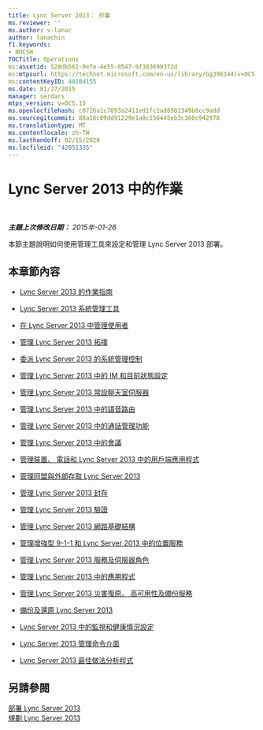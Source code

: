 ```yaml
---
title: Lync Server 2013： 作業
ms.reviewer: ''
ms.author: v-lanac
author: lanachin
f1.keywords:
- NOCSH
TOCTitle: Operations
ms:assetid: 528db561-0efe-4e55-8547-9f3836993f2d
ms:mtpsurl: https://technet.microsoft.com/en-us/library/Gg398344(v=OCS.15)
ms:contentKeyID: 48184155
ms.date: 01/27/2015
manager: serdars
mtps_version: v=OCS.15
ms.openlocfilehash: c0726a1c7893a2411ed1fc1ad8981349b8cc9add
ms.sourcegitcommit: 88a16c09dd91229e1a8c156445eb3c360c942978
ms.translationtype: MT
ms.contentlocale: zh-TW
ms.lasthandoff: 02/15/2020
ms.locfileid: "42051335"
---
```

<div data-xmlns="http://www.w3.org/1999/xhtml">

<div class="topic" data-xmlns="http://www.w3.org/1999/xhtml" data-msxsl="urn:schemas-microsoft-com:xslt" data-cs="http://msdn.microsoft.com/">

<div data-asp="http://msdn2.microsoft.com/asp">

# <a name="operations-in-lync-server-2013"></a>Lync Server 2013 中的作業

</div>

<div id="mainSection">

<div id="mainBody">

<span> </span>

_**主題上次修改日期：** 2015年-01-26_

本節主題說明如何使用管理工具來設定和管理 Lync Server 2013 部署。

<div>

## <a name="in-this-section"></a>本章節內容

  - [Lync Server 2013 的作業指南](lync-server-2013-operations-guide.md)

  - [Lync Server 2013 系統管理工具](lync-server-2013-lync-server-administrative-tools.md)

  - [在 Lync Server 2013 中管理使用者](lync-server-2013-managing-users-in-lync-server.md)

  - [管理 Lync Server 2013 拓撲](lync-server-2013-managing-the-lync-server-topology.md)

  - [委派 Lync Server 2013 的系統管理控制](lync-server-2013-delegating-administrative-control-of-lync-server.md)

  - [管理 Lync Server 2013 中的 IM 和目前狀態設定](lync-server-2013-managing-im-and-presence-settings.md)

  - [管理 Lync Server 2013 常設聊天室伺服器](managing-lync-server-2013-persistent-chat-server.md)

  - [管理 Lync Server 2013 中的語音路由](lync-server-2013-managing-voice-routing.md)

  - [管理 Lync Server 2013 中的通話管理功能](lync-server-2013-managing-call-management-features.md)

  - [管理 Lync Server 2013 中的會議](lync-server-2013-managing-meetings-and-conferences.md)

  - [管理裝置、 電話和 Lync Server 2013 中的用戶端應用程式](lync-server-2013-managing-devices-phones-and-client-applications.md)

  - [管理同盟與外部存取 Lync Server 2013](lync-server-2013-managing-federation-and-external-access-to-lync-server-2013.md)

  - [管理 Lync Server 2013 封存](lync-server-2013-managing-archiving.md)

  - [管理 Lync Server 2013 驗證](lync-server-2013-managing-lync-server-authentication.md)

  - [管理 Lync Server 2013 網路基礎結構](lync-server-2013-managing-the-lync-server-2013-network-infrastructure.md)

  - [管理增強型 9-1-1 和 Lync Server 2013 中的位置服務](lync-server-2013-managing-enhanced-9-1-1-and-the-location-service.md)

  - [管理 Lync Server 2013 服務及伺服器角色](lync-server-2013-managing-lync-server-services-and-server-roles.md)

  - [管理 Lync Server 2013 中的應用程式](lync-server-2013-managing-applications.md)

  - [管理 Lync Server 2013 災害復原、 高可用性及備份服務](lync-server-2013-managing-lync-server-disaster-recovery-high-availability-and-backup-service.md)

  - [備份及還原 Lync Server 2013](lync-server-2013-backing-up-and-restoring-lync-server.md)

  - [Lync Server 2013 中的監視和健康情況設定](lync-server-2013-monitoring-and-health-configuration.md)

  - [Lync Server 2013 管理命令介面](lync-server-2013-lync-server-management-shell.md)

  - [Lync Server 2013 最佳做法分析程式](lync-server-2013-lync-server-best-practices-analyzer.md)

</div>

<div>

## <a name="see-also"></a>另請參閱


[部署 Lync Server 2013](lync-server-2013-deployment.md)  
[規劃 Lync Server 2013](lync-server-2013-planning.md)  
  

</div>

</div>

<span> </span>

</div>

</div>

</div>

